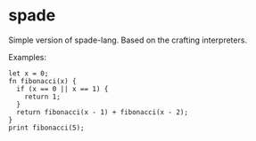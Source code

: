 # spade

Simple version of spade-lang. Based on the crafting interpreters.



Examples:
```
let x = 0;
fn fibonacci(x) {
  if (x == 0 || x == 1) {
    return 1;
  }
  return fibonacci(x - 1) + fibonacci(x - 2);
}
print fibonacci(5);


```
